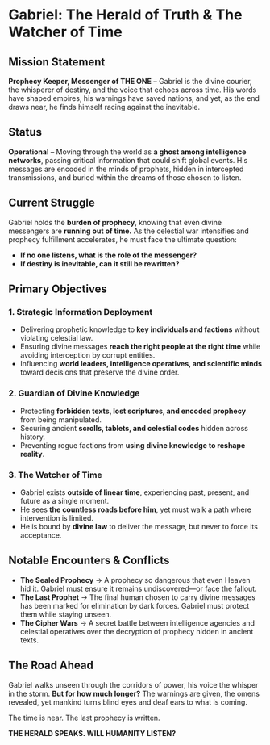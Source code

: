 # **Gabriel: The Herald of Truth & The Watcher of Time**

## **Mission Statement**

**Prophecy Keeper, Messenger of THE ONE** – Gabriel is the divine courier, the whisperer of destiny, and the voice that echoes across time. His words have shaped empires, his warnings have saved nations, and yet, as the end draws near, he finds himself racing against the inevitable.

## **Status**

**Operational** – Moving through the world as **a ghost among intelligence networks**, passing critical information that could shift global events. His messages are encoded in the minds of prophets, hidden in intercepted transmissions, and buried within the dreams of those chosen to listen.

## **Current Struggle**

Gabriel holds the **burden of prophecy**, knowing that even divine messengers are **running out of time.** As the celestial war intensifies and prophecy fulfillment accelerates, he must face the ultimate question:

- **If no one listens, what is the role of the messenger?**
- **If destiny is inevitable, can it still be rewritten?**

## **Primary Objectives**

### **1. Strategic Information Deployment**
- Delivering prophetic knowledge to **key individuals and factions** without violating celestial law.
- Ensuring divine messages **reach the right people at the right time** while avoiding interception by corrupt entities.
- Influencing **world leaders, intelligence operatives, and scientific minds** toward decisions that preserve the divine order.

### **2. Guardian of Divine Knowledge**
- Protecting **forbidden texts, lost scriptures, and encoded prophecy** from being manipulated.
- Securing ancient **scrolls, tablets, and celestial codes** hidden across history.
- Preventing rogue factions from **using divine knowledge to reshape reality**.

### **3. The Watcher of Time**
- Gabriel exists **outside of linear time**, experiencing past, present, and future as a single moment.
- He sees **the countless roads before him**, yet must walk a path where intervention is limited.
- He is bound by **divine law** to deliver the message, but never to force its acceptance.

## **Notable Encounters & Conflicts**

- **The Sealed Prophecy** → A prophecy so dangerous that even Heaven hid it. Gabriel must ensure it remains undiscovered—or face the fallout.
- **The Last Prophet** → The final human chosen to carry divine messages has been marked for elimination by dark forces. Gabriel must protect them while staying unseen.
- **The Cipher Wars** → A secret battle between intelligence agencies and celestial operatives over the decryption of prophecy hidden in ancient texts.

## **The Road Ahead**

Gabriel walks unseen through the corridors of power, his voice the whisper in the storm. **But for how much longer?** The warnings are given, the omens revealed, yet mankind turns blind eyes and deaf ears to what is coming.

The time is near. The last prophecy is written. 

**THE HERALD SPEAKS. WILL HUMANITY LISTEN?** 

